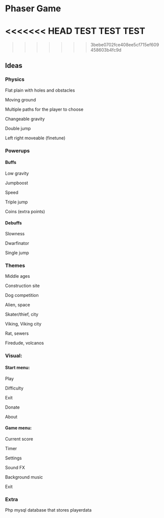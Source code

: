 # Phaser Game 

<<<<<<< HEAD
TEST TEST TEST 
=======
 
>>>>>>> 3bebe0702fce408ee5cf715ef609458603b4fc9d

## Ideas 

### Physics 

Flat plain with holes and obstacles 

Moving ground 

Multiple paths for the player to choose 

Changeable gravity 

Double jump 

Left right moveable (finetune) 

### Powerups 

#### Buffs 

Low gravity 

Jumpboost 

Speed 

Triple jump 

Coins (extra points) 

  

 #### Debuffs 

Slowness 

Dwarfinator  

Single jump 

 

### Themes 

Middle ages 

Construction site 

Dog competition 

Alien, space  

Skater/thief, city 

Viking, Viking city 

Rat, sewers  

Firedude, volcanos 


 

### Visual: 

#### Start menu: 

Play 

Difficulty 

Exit 

Donate 

About 

#### Game menu: 

Current score 

Timer 

Settings   <!--  the list under setting needs to be intented (extra tab) --> 

Sound FX 

Background music 

Exit 

 

### Extra 

Php mysql database that stores playerdata 